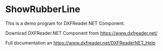 # ShowRubberLine

This is a demo program for DXFReader.NET Component.

Download DXFReader.NET Component from https://www.dxfreader.net/

Full documentation an https://www.dxfreader.net/DXFReaderNET_Help
